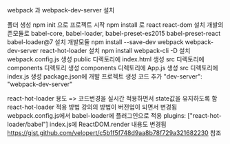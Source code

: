 webpack 과 webpack-dev-server 설치

폴더 생성
npm init 으로 프로젝트 시작
npm install 로 react react-dom 설치
개발의존모듈로 babel-core, babel-loader, babel-preset-es2015 babel-preset-react babel-loader@7 설치
개발모듈 npm install --save-dev webpack webpack-dev-server react-hot-loader 설치
npm install webpack-cli -D 설치
webpack.config.js 생성
public 디렉토리에 index.html 생성
src 디렉토리에 components 디렉토리 생성
components 디렉토리에 App.js 생성
src 디렉토리에 index.js 생성
package.json에 개발 프로젝트 생성 코드 추가     "dev-server": "webpack-dev-server"

react-hot-loader 용도 => 코드변경을 실시간 적용하면서 state값을 유지하도록 함
react-hot-loader 적용 방법
강의의 방법이 버전업이 되면서 변경됨
webpack.config.js에서 
babel-loader에 플러그인으로 적용
plugins: ["react-hot-loader/babel"]
index.js에 ReactDOM.render 내용도 변경됨
https://gist.github.com/velopert/c5b1f5f748d9aa8b78f729a321682230 참조
